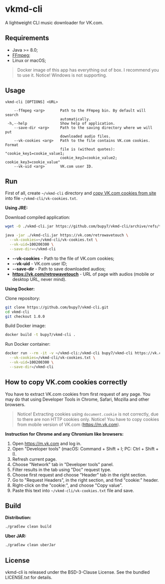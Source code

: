# vkmd-cli

A lightweight CLI music downloader for VK.com.

## Requirements

- Java >= 8.0;
- [FFmpeg](https://www.ffmpeg.org/);
- Linux or macOS;

> Docker image of this app has everything out of box. I recommend you to use it.
> Notice! Windows is not supporting.

## Usage

```
vkmd-cli [OPTIONS] <URL>

    --ffmpeg <arg>       Path to the FFmpeg bin. By default will search
                         automatically.
 -h,--help               Show help of application.
    --save-dir <arg>     Path to the saving directory where we will put
                         downloaded audio files.
    --vk-cookies <arg>   Path to the file contains VK.com cookies. Format
                         file is (without quotes): "cookie_key1=cookie_value1;
                         cookie_key2=cookie_value2; cookie_key3=cookie_value"
    --vk-uid <arg>       VK.com user ID.
```

## Run

First of all, create `~/vkmd-cli` directory and [copy VK.com cookies from site](#how-to-copy-vkcom-cookies-correctly) into file `~/vkmd-cli/vk-cookies.txt`.

**Using JRE:**

Download compiled application:

```bash
wget -O ./vkmd-cli.jar https://github.com/bupy7/vkmd-cli/archive/refs/tags/vkmd-cli-1.0.0-uber.jar
```

```bash
java -jar ./vkmd-cli.jar https://vk.com/retrowavetouch \
  --vk-cookies=~/vkmd-cli/vk-cookies.txt \
  --vk-uid=100200300 \
  --save-dir=~/vkmd-cli
```

- **--vk-cookies** - Path to the file of VK.com cookies;
- **--vk-uid** - VK.com user ID;
- **--save-dir** - Path to save downloaded audios;
- **https://vk.com/retrowavetouch** - URL of page with audios (mobile or desktop URL, never mind).

**Using Docker:**

Clone repository:

```bash
git clone https://github.com/bupy7/vkmd-cli.git
cd vkmd-cli
git checkout 1.0.0
```

Build Docker image:

```bash
docker build -t bupy7/vkmd-cli .
```

Run Docker container:

```bash
docker run --rm -it -v ~/vkmd-cli:/vkmd-cli bupy7/vkmd-cli https://vk.com/retrowavetouch \
  --vk-cookies=/vkmd-cli/vk-cookies.txt \
  --vk-uid=100200300 \
  --save-dir=/vkmd-cli
```

## How to copy VK.com cookies correctly

You have to extract VK.com cookies from first request of any page. You may do that using Developer Tools in Chrome, Safari, Mozilla and other browsers.

> Notice! Extracting cookies using `document.cookie` is not correctly, due to there are non HTTP cookies only.
> Notice! You have to copy cookies from mobile version of VK.com (https://m.vk.com).

**Instruction for Chrome and any Chromium like browsers:**

1. Open https://m.vk.com and log in.
2. Open "Developer tools" (macOS: Command + Shift + I; PC: Ctrl + Shift + I).
3. Refresh current page.
4. Choose "Network" tab in "Developer tools" panel.
5. Filter results in the tab using "Doc" request type.
6. Choose first request and choose "Header" tab in the right section.
7. Go to "Request Headers", in the right section, and find "cookie:" header.
8. Right-click on the "cookie:", and choose "Copy value".
9. Paste this text into `~/vkmd-cli/vk-cookies.txt` file and save.

## Build

**Distribution:**

```bash
./gradlew clean build
```

**Uber JAR:**

```bash
./gradlew clean uberJar
```

## License

vkmd-cli is released under the BSD-3-Clause License. See the bundled LICENSE.txt for details.

